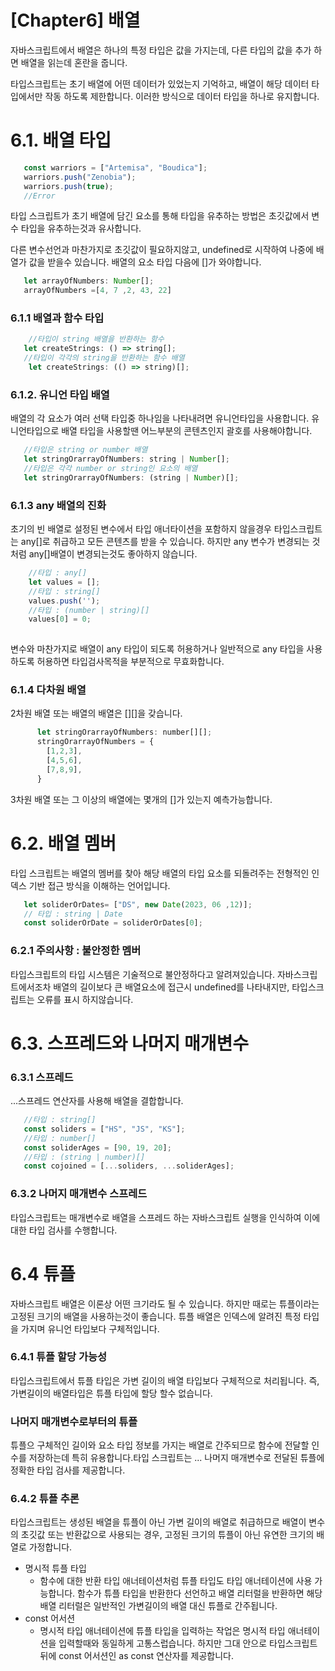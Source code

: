 [Chapter6] 배열
======================
자바스크립트에서 배열은 하나의 특정 타입은 값을 가지는데, 다른 타입의 값을 추가 하면 배열을 읽는데 혼란을 줍니다.

타입스크립트는 초기 배열에 어떤 데이터가 있었는지 기억하고, 배열이 해당 데이터 타입에서만 작동 하도록 제한합니다. 이러한 방식으로 데이터 타입을 하나로 유지합니다.
# 6.1. 배열 타입
```javascript
   const warriors = ["Artemisa", "Boudica"];
   warriors.push("Zenobia");
   warriors.push(true);
   //Error 
``` 
타입 스크립트가 초기 배열에 담긴 요소를 통해 타입을 유추하는 방법은  초깃값에서 변수 타입을 유추하는것과 유사합니다.

다른 변수선언과 마찬가지로 초깃값이 필요하지않고, undefined로 시작하여 나중에 배열가 값을 받을수 있습니다. 배열의 요소 타입 다음에 []가 와야합니다.
```javascript
   let arrayOfNumbers: Number[];
   arrayOfNumbers =[4, 7 ,2, 43, 22]
``` 

### 6.1.1 배열과 함수 타입 
```javascript
    //타입이 string 배열을 반환하는 함수
   let createStrings: () => string[];
   //타입이 각각의 string을 반환하는 함수 배열
    let createStrings: (() => string)[];
```
### 6.1.2. 유니언 타입 배열 
배열의 각 요소가 여러 선택 타입중 하나임을 나타내려면 유니언타입을 사용합니다. 유니언타입으로 배열 타입을 사용할땐 어느부분의 콘텐츠인지 괄호를 사용해야합니다.
```javascript
   //타입은 string or number 배열
   let stringOrarrayOfNumbers: string | Number[];
   //타입은 각각 number or string인 요소의 배열
   let stringOrarrayOfNumbers: (string | Number)[];
```
### 6.1.3 any 배열의 진화
초기의 빈 배열로 설정된 변수에서 타입 애너타이션을 포함하지 않을경우 타입스크립트는 any[]로 취급하고 모든 콘텐츠를 받을 수 있습니다. 하지만 any 변수가 변경되는 것처럼 any[]배열이 변경되는것도 좋아하지 않습니다.
```javascript
    //타입 : any[]
    let values = [];
    //타입 : string[]
    values.push('');
    //타입 : (number | string)[]
    values[0] = 0;
   
```
변수와 마찬가지로 배열이 any 타입이 되도록 허용하거나 일반적으로 any 타입을 사용하도록 허용하면 타입검사목적을 부분적으로 무효화합니다.

### 6.1.4 다차원 배열
2차원 배열 또는 배열의 배열은 [][]을 갖습니다.
```javascript
      let stringOrarrayOfNumbers: number[][];
      stringOrarrayOfNumbers = {
        [1,2,3],
        [4,5,6],
        [7,8,9],
      }
```
3차원 배열 또는 그 이상의 배열에는 몇개의 []가 있는지 예측가능합니다. 
# 6.2. 배열 멤버
타입 스크립트는 배열의 멤버를 찾아 해당 배열의 타입 요소를 되돌려주는 전형적인 인덱스 기반 접근 방식을 이해하는 언어입니다.
```javascript
   let soliderOrDates= ["DS", new Date(2023, 06 ,12)];
   // 타입 : string | Date
   const soliderOrDate = soliderOrDates[0];
``` 
### 6.2.1 주의사항 : 불안정한 멤버
타입스크립트의 타입 시스템은 기술적으로 불안정하다고 알려져있습니다.
자바스크립트에서조차 배열의 길이보다 큰 배열요소에 접근시 undefined를 나타내지만, 타입스크립트는 오류를 표시 하지않습니다.
# 6.3. 스프레드와 나머지 매개변수
### 6.3.1 스프레드
...스프레드 연산자를 사용해 배열을 결합합니다. 
```javascript
   //타입 : string[]
   const soliders = ["HS", "JS", "KS"];
   //타입 : number[]
   const soliderAges = [90, 19, 20];
   //타입 : (string | number)[]
   const cojoined = [...soliders, ...soliderAges];
``` 
### 6.3.2 나머지 매개변수 스프레드
타입스크립트는 매개변수로 배열을 스프레드 하는 자바스크립트 실행을 인식하여 이에 대한 타입 검사를 수행합니다. 
# 6.4 튜플
자바스크립트 배열은 이론상 어떤 크기라도 될 수 있습니다. 하지만 때로는 튜플이라는 고정된 크기의 배열을 사용하는것이 좋습니다. 튜플 배열은 인덱스에 알려진 특정 타입을 가지며 유니언 타입보다 구체적입니다. 

### 6.4.1 튜플 할당 가능성
타입스크립트에서 튜플 타입은 가변 길이의 배열 타입보다 구체적으로 처리됩니다. 즉, 가변길이의 배열타입은 튜플 타입에 할당 할수 없습니다.

### 나머지 매개변수로부터의 튜플
튜플으 구체적인 길이와 요소 타입 정보를 가지는 배열로 간주되므로 함수에 전달할 인수를 저장하는데 특히 유용합니다.타입 스크립트는 ... 나머지 매개변수로 전달된 튜플에 정확한 타입 검사를 제공합니다.

### 6.4.2 튜플 추론
타입스크립트는 생성된 배열을 튜플이 아닌 가변 길이의 배열로 취급하므로 배열이 변수의 초깃값 또는 반환값으로 사용되는 경우, 고정된 크기의 튜플이 아닌 유연한 크기의 배열로 가정합니다.
* 명시적 튜플 타입
    * 함수에 대한 반환 타입 애너테이션처럼 튜플 타입도 타입 애너테이션에 사용 가능합니다. 함수가 튜플 타입을 반환한다 선언하고 배열 리터럴을 반환하면 해당 배열 리터럴은 일반적인 가변길이의 배열 대신 튜플로 간주됩니다.
* const 어서션
    * 명시적 타입 애너테이션에 튜플 타입을 입력하는 작업은 명시적 타입 애너테이션을 입력할때와 동일하게 고통스럽습니다. 하지만 그대 안으로 타입스크립트 뒤에 const 어서션인 as const 연산자를 제공합니다.
